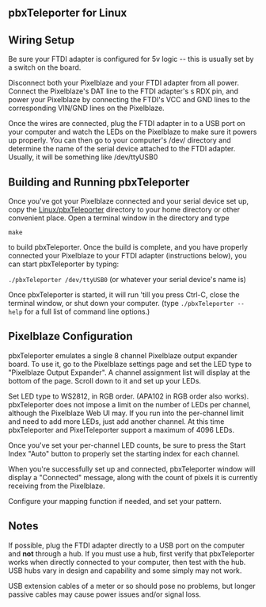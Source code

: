 ## pbxTeleporter for Linux

## Wiring Setup
Be sure your FTDI adapter is configured for 5v logic -- this is usually set by a switch on the board. 

Disconnect both your Pixelblaze and your FTDI adapter from all power.  Connect the Pixelblaze's DAT line to 
the FTDI adapter's s RDX pin, and power your Pixelblaze by connecting the FTDI's VCC and GND lines to the
corresponding VIN/GND lines on the Pixelblaze.

Once the wires are connected, plug the FTDI adapter in to a USB port on your computer and watch the LEDs on the Pixelblaze
to make sure it powers up properly.  You can then go to your computer's /dev/ directory and determine the
name of the serial device attached to the FTDI adapter. Usually, it will be something like /dev/ttyUSB0

## Building and Running pbxTeleporter
Once you've got your Pixelblaze connected and your serial device set up, copy the 
[Linux/pbxTeleporter](pbxTeleporter) directory to your home directory or
other convenient place.  Open a terminal window in the directory and type 

```make```

to build pbxTeleporter. Once the build is complete, and you have properly connected your Pixelblaze to 
your FTDI adapter (instructions below), you can start pbxTeleporter by typing:

```./pbxTeleporter /dev/ttyUSB0```    (or whatever your serial device's name is)

Once pbxTeleporter is started, it will run 'till you press Ctrl-C,  close the terminal window, or
shut down your computer.  (type ```./pbxTeleporter --help``` for a full list of command line options.) 

## Pixelblaze Configuration
pbxTeleporter emulates a single 8 channel Pixelblaze output expander board.  To use it, go to the 
Pixelblaze settings page and set the LED type to "Pixelblaze Output Expander".  A channel assignment list will
display at the bottom of the page.  Scroll down to it and set up your LEDs.

Set LED type to  WS2812, in RGB order. (APA102 in RGB order also works).  pbxTeleporter does not impose a limit on the
number of LEDs per channel, although the Pixelblaze Web UI may. If you run into the per-channel limit and need to add
more LEDs, just add another channel. At this time pbxTeleporter and PixelTeleporter support a maximum of 4096 LEDs. 

Once you've set your per-channel LED counts, be sure to press the Start Index "Auto" button to properly set the starting index
for each channel.

When you're successfully set up and connected, pbxTeleporter window will display a "Connected" message,
along with the count of pixels it is currently receiving from the Pixelblaze.

Configure your mapping function if needed, and set your pattern.

## Notes 
If possible, plug the FTDI adapter directly to a USB port on the computer and **not**
through a hub.  If you must use a hub, first verify that pbxTeleporter works when directly 
connected to your computer, then test with the hub. USB hubs vary in design and capability and some
simply may not work.  

USB extension cables of a meter or so should pose no problems, but longer passive cables may cause power issues
and/or signal loss.  



  
